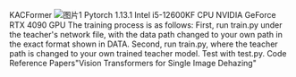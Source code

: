 KACFormer
![图片1](https://github.com/user-attachments/assets/3ab426e5-e6f2-4309-9191-02b7bd093d2e)
Pytorch 1.13.1 Intel i5-12600KF CPU NVIDIA GeForce RTX 4090 GPU
The training process is as follows:
First, run train.py under the teacher's network file, with the data path changed to your own path in the exact format shown in DATA.
Second, run train.py, where the teacher path is changed to your own trained teacher model.
Test with test.py.
Code Reference Papers"Vision Transformers for Single Image Dehazing"

